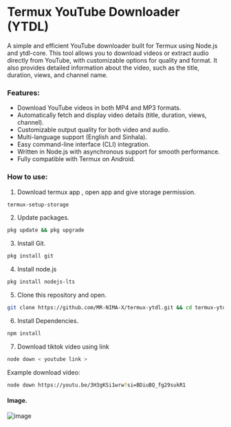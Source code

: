 
# Termux YouTube Downloader (YTDL)
A simple and efficient YouTube downloader built for Termux using Node.js and ytdl-core. This tool allows you to download videos or extract audio directly from YouTube, with customizable options for quality and format. It also provides detailed information about the video, such as the title, duration, views, and channel name.

### Features:
- Download YouTube videos in both MP4 and MP3 formats.
- Automatically fetch and display video details (title, duration, views, channel).
- Customizable output quality for both video and audio.
- Multi-language support (English and Sinhala).
- Easy command-line interface (CLI) integration.
- Written in Node.js with asynchronous support for smooth performance.
- Fully compatible with Termux on Android.

### How to use: 
1. Download termux app , open app and give storage permission.
```bash
termux-setup-storage
```  
2. Update packages.
```bash
pkg update && pkg upgrade
```
3. Install Git.
```bash
pkg install git
```
4. Install node.js
```bash
pkg install nodejs-lts
```
5. Clone this repository and open.
```bash
git clone https://github.com/MR-NIMA-X/termux-ytdl.git && cd termux-ytdl
```
6. Install Dependencies.
```bash
npm install
```
7. Download tiktok video using link
```bash
node down < youtube link >
```
Example download video: 
```bash
node down https://youtu.be/3H3gKSi1wrw?si=BDiuBQ_fg29sukR1
```

#### Image.
![image](https://github.com/user-attachments/assets/6661f478-de03-4bc5-b87d-e4f98396e8ac)

